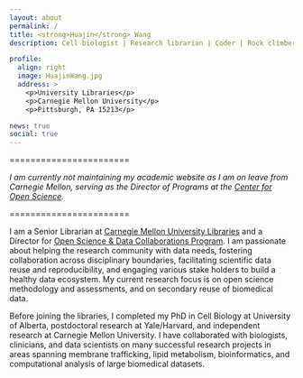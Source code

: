 ```yaml
---
layout: about
permalink: /
title: <strong>Huajin</strong> Wang
description: Cell biologist | Research librarian | Coder | Rock climber # Liaison Librarian, Biology and Computer Science <br> Program Director, Open Science & Data Collaborations

profile:
  align: right
  image: HuajinWang.jpg
  address: >
    <p>University Libraries</p>
    <p>Carnegie Mellon University</p>
    <p>Pittsburgh, PA 15213</p>

news: true
social: true
---
```

=======================

*I am currently not maintaining my academic website as I am on leave from Carnegie Mellon, serving as the Director of Programs at the <a href="https://www.cos.io"> Center for Open Science</a>.*

=======================


I am a Senior Librarian at <a href="https://www.library.cmu.edu"> Carnegie Mellon University Libraries</a> and a Director for <a href="https://www.library.cmu.edu/datapub/open-science">Open Science & Data Collaborations Program</a>. I am passionate about helping the research community with data needs, fostering collaboration across disciplinary boundaries, facilitating scientific data reuse and reproducibility, and engaging various stake holders to build a healthy data ecosystem. My current research focus is on open science methodology and assessments, and on secondary reuse of biomedical data.

Before joining the libraries, I completed my PhD in Cell Biology at University of Alberta, postdoctoral research at Yale/Harvard, and independent research at Carnegie Mellon University. I have collaborated with biologists, clinicians, and data scientists on many successful research projects in areas spanning membrane trafficking, lipid metabolism, bioinformatics, and computational analysis of large biomedical datasets.

